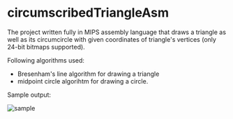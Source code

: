# circumscribedTriangleAsm

The project written fully in MIPS assembly language that draws a triangle as well as its circumcircle with given coordinates of triangle's vertices (only 24-bit bitmaps supported).

Following algorithms used:
  * Bresenham's line algorithm for drawing a triangle
  * midpoint circle algorihtm for drawing a circle. 

Sample output:

![sample](https://github.com/culring/circumscribedTriangleAsm/blob/master/sample.bmp)
